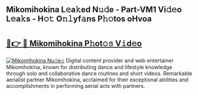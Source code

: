 ## Mikomihokina L𝚎a𝚔ed N𝚞𝚍e - Part-VM1 Vi𝚍𝚎o L𝚎a𝚔s - H𝚘𝚝 O𝚗𝚕yf𝚊ns P𝚑𝚘tos oHvoa

# <h2><a href="http://kf848w.oniu.top/?m=Mikomihokina">🔗👉 🔴 Mikomihokina P𝚑ot𝚘𝚜 V𝚒d𝚎o</a></h2>

[![Mikomihokina Nu𝚍e𝚜](https://i.imgur.com/0qMVB7G.gif)](http://kf848w.oniu.top/?m=Mikomihokina)
Digital content provider and web entertainer Mikomihokina, known for distributing dance and lifestyle knowledge through solo and collaborative dance routines and short videos. Remarkable aerialist partner Mikomihokina, acclaimed for their exceptional abilities and accomplishments in performing aerial acts with partners.  

